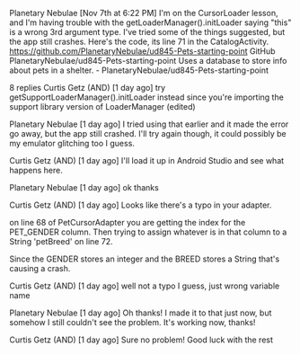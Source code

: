 
Planetary Nebulae [Nov 7th at 6:22 PM]
I'm on the CursorLoader lesson, and I'm having trouble with the getLoaderManager().initLoader saying "this" is a wrong 3rd argument type. I've tried some of the things suggested, but the app still crashes. Here's the code, its line 71 in the CatalogActivity. https://github.com/PlanetaryNebulae/ud845-Pets-starting-point
GitHub
PlanetaryNebulae/ud845-Pets-starting-point
Uses a database to store info about pets in a shelter. - PlanetaryNebulae/ud845-Pets-starting-point
 


8 replies
Curtis Getz (AND) [1 day ago]
try getSupportLoaderManager().initLoader instead since you're importing the support library version of LoaderManager (edited)

Planetary Nebulae [1 day ago]
I tried using that earlier and it made the error go away, but the app still crashed. I'll try again though, it could possibly be my emulator glitching too I guess.

Curtis Getz (AND) [1 day ago]
I'll load it up in Android Studio and see what happens here.

Planetary Nebulae [1 day ago]
ok thanks

Curtis Getz (AND) [1 day ago]
Looks like there's a typo in your adapter.

on line 68 of PetCursorAdapter you are getting the index for the PET_GENDER column. Then trying to assign whatever is in that column to a String 'petBreed' on line 72.

Since the GENDER stores an integer and the BREED stores a String that's causing a crash.


Curtis Getz (AND) [1 day ago]
well not a typo I guess, just wrong variable name


Planetary Nebulae [1 day ago]
Oh thanks! I made it to that just now, but somehow I still couldn't see the problem. It's working now, thanks!


Curtis Getz (AND) [1 day ago]
Sure no problem!
Good luck with the rest
